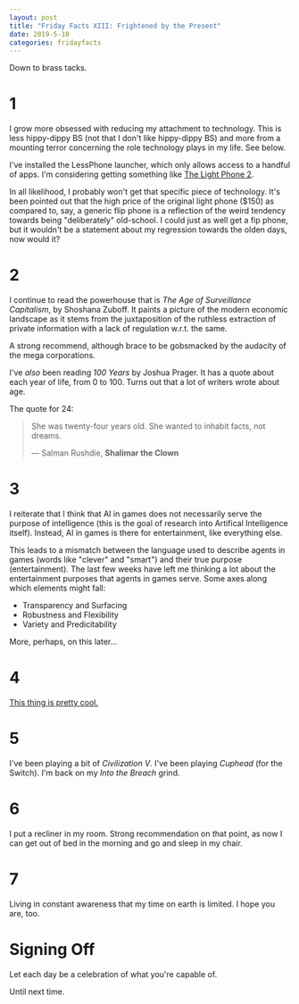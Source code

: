 ```yaml
---
layout: post
title: "Friday Facts XIII: Frightened by the Present"
date: 2019-5-10
categories: fridayfacts
---
```


Down to brass tacks.

# 1

<!--SELF-IMPROVEMENT--> 

I grow more obsessed with reducing my attachment to technology. This is less hippy-dippy
BS (not that I don't like hippy-dippy BS) and more from a mounting terror concerning the
role technology plays in my life. See below.

I've installed the LessPhone launcher, which only allows access to a handful of apps. I'm
considering getting something like [The Light Phone
2](https://www.indiegogo.com/projects/light-phone-2#/).

In all likelihood, I probably won't get that specific piece of technology. It's been
pointed out that the high price of the original light phone ($150) as compared to, say, a
generic flip phone is a reflection of the weird tendency towards being "deliberately"
old-school. I could just as well get a fip phone, but it wouldn't be a statement about my
regression towards the olden days, now would it?

# 2

<!--READING MATERIAL-->

I continue to read the powerhouse that is _The Age of Surveillance Capitalism_, by
Shoshana Zuboff. It paints a picture of the modern economic landscape as it stems from
the juxtaposition of the ruthless extraction of private information with a lack of
regulation w.r.t. the same.

A strong recommend, although brace to be gobsmacked by the audacity of the mega
corporations.


I've _also_ been reading _100 Years_ by Joshua Prager. It has a quote about each year of
life, from 0 to 100. Turns out that a lot of writers wrote about age.

The quote for 24:

> She was twenty-four years old. She wanted to inhabit facts, not dreams.
>
> — Salman Rushdie, __Shalimar the Clown__

# 3

<!--RESEARCH NEWS-->

I reiterate that I think that AI in games does not necessarily serve the purpose of
intelligence (this is the goal of research into Artifical Intelligence itself). Instead,
AI in games is there for entertainment, like everything else.

This leads to a mismatch between the language used to describe agents in games (words
like "clever" and "smart") and their true purpose (entertainment). The last few weeks
have left me thinking a lot about the entertainment purposes that agents in games serve.
Some axes along which elements might fall:

- Transparency and Surfacing
- Robustness and Flexibility
- Variety and Predicitability

More, perhaps, on this later...

# 4

<!--MISC. HACKING-->

[This thing is pretty cool.](http://www.hemingwayapp.com/)

# 5

<!--GAMES PLAYED-->

I've been playing a bit of _Civilization V_. I've been playing _Cuphead_ (for the
Switch). I'm back on my _Into the Breach_ grind.

# 6

<!--PERSONAL NEWS-->

I put a recliner in my room. Strong recommendation on that point, as now I can get out of
bed in the morning and go and sleep in my chair.

# 7

<!--MENTAL STATE-->

Living in constant awareness that my time on earth is limited. I hope you are, too.

# Signing Off

Let each day be a celebration of what you're capable of.

Until next time.

